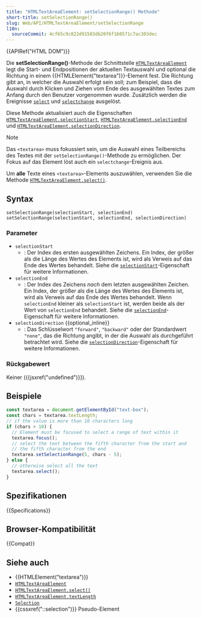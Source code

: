 ```yaml
---
title: "HTMLTextAreaElement: setSelectionRange() Methode"
short-title: setSelectionRange()
slug: Web/API/HTMLTextAreaElement/setSelectionRange
l10n:
  sourceCommit: 4cf65c9c822d91583db20f6f160571c7ac303dec
---
```


{{APIRef("HTML DOM")}}

Die **setSelectionRange()**-Methode der Schnittstelle [`HTMLTextAreaElement`](/de/docs/Web/API/HTMLTextAreaElement) legt die Start- und Endpositionen der aktuellen Textauswahl und optional die Richtung in einem {{HTMLElement("textarea")}}-Element fest. Die Richtung gibt an, in welcher die Auswahl erfolgt sein soll; zum Beispiel, dass die Auswahl durch Klicken und Ziehen vom Ende des ausgewählten Textes zum Anfang durch den Benutzer vorgenommen wurde. Zusätzlich werden die Ereignisse [`select`](/de/docs/Web/API/HTMLTextAreaElement/select_event) und [`selectchange`](/de/docs/Web/API/HTMLTextAreaElement/selectionchange_event) ausgelöst.

Diese Methode aktualisiert auch die Eigenschaften [`HTMLTextAreaElement.selectionStart`](/de/docs/Web/API/HTMLTextAreaElement/selectionStart), [`HTMLTextAreaElement.selectionEnd`](/de/docs/Web/API/HTMLTextAreaElement/selectionEnd) und [`HTMLTextAreaElement.selectionDirection`](/de/docs/Web/API/HTMLTextAreaElement/selectionDirection).

> [!NOTE]
> Das `<textarea>` muss fokussiert sein, um die Auswahl eines Teilbereichs des Textes mit der `setSelectionRange()`-Methode zu ermöglichen. Der Fokus auf das Element löst auch ein `selectchange`-Ereignis aus.

Um **alle** Texte eines `<textarea>`-Elements auszuwählen, verwenden Sie die Methode [`HTMLTextAreaElement.select()`](/de/docs/Web/API/HTMLTextAreaElement/select).

## Syntax

```js-nolint
setSelectionRange(selectionStart, selectionEnd)
setSelectionRange(selectionStart, selectionEnd, selectionDirection)
```

### Parameter

- `selectionStart`
  - : Der Index des ersten ausgewählten Zeichens. Ein Index, der größer als die Länge des Wertes des Elements ist, wird als Verweis auf das Ende des Wertes behandelt. Siehe die [`selectionStart`](/de/docs/Web/API/HTMLTextAreaElement/selectionStart)-Eigenschaft für weitere Informationen.
- `selectionEnd`
  - : Der Index des Zeichens _nach_ dem letzten ausgewählten Zeichen. Ein Index, der größer als die Länge des Wertes des Elements ist, wird als Verweis auf das Ende des Wertes behandelt. Wenn `selectionEnd` kleiner als `selectionStart` ist, werden beide als der Wert von `selectionEnd` behandelt. Siehe die [`selectionEnd`](/de/docs/Web/API/HTMLTextAreaElement/selectionEnd)-Eigenschaft für weitere Informationen.
- `selectionDirection` {{optional_inline}}
  - : Das Schlüsselwort `"forward"`, `"backward"` oder der Standardwert `"none"`, das die Richtung angibt, in der die Auswahl als durchgeführt betrachtet wird. Siehe die [`selectionDirection`](/de/docs/Web/API/HTMLTextAreaElement/selectionDirection)-Eigenschaft für weitere Informationen.

### Rückgabewert

Keiner ({{jsxref("undefined")}}).

## Beispiele

```js
const textarea = document.getElementById("text-box");
const chars = textarea.textLength;
// if the value is more than 10 characters long
if (chars > 10) {
  // Element must be focused to select a range of text within it
  textarea.focus();
  // select the text between the fifth character from the start and
  // the fifth character from the end
  textarea.setSelectionRange(5, chars - 5);
} else {
  // otherwise select all the text
  textarea.select();
}
```

## Spezifikationen

{{Specifications}}

## Browser-Kompatibilität

{{Compat}}

## Siehe auch

- {{HTMLElement("textarea")}}
- [`HTMLTextAreaElement`](/de/docs/Web/API/HTMLTextAreaElement)
- [`HTMLTextAreaElement.select()`](/de/docs/Web/API/HTMLTextAreaElement/select)
- [`HTMLTextAreaElement.textLength`](/de/docs/Web/API/HTMLTextAreaElement/textLength)
- [`Selection`](/de/docs/Web/API/Selection)
- {{cssxref("::selection")}} Pseudo-Element
